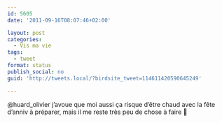 ```yaml
---
id: 5605
date: '2011-09-16T08:07:46+02:00'

layout: post
categories:
  - Vis ma vie
tags:
  - tweet
format: status
publish_social: no
guid: 'http://tweets.local/?birdsite_tweet=114611420590645249'

---
```


@huard\_olivier j’avoue que moi aussi ça risque d’être chaud avec la fête d’anniv à préparer, mais il me reste très peu de chose à faire 🙂